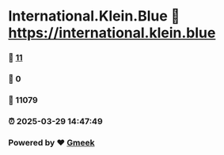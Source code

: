 # International.Klein.Blue :link: https://international.klein.blue 
### :page_facing_up: [11](https://international.klein.blue/tag.html) 
### :speech_balloon: 0 
### :hibiscus: 11079 
### :alarm_clock: 2025-03-29 14:47:49 
### Powered by :heart: [Gmeek](https://github.com/Meekdai/Gmeek)
